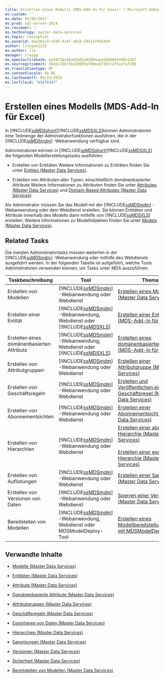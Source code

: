 ```yaml
---
title: Erstellen eines Modells (MDS-Add-In für Excel) | Microsoft-Dokumentation
ms.custom: ''
ms.date: 03/06/2017
ms.prod: sql-server-2014
ms.reviewer: ''
ms.technology: master-data-services
ms.topic: conceptual
ms.assetid: 8ae26ec3-c5d5-4c4f-a810-2951a7454439
author: lrtoyou1223
ms.author: lle
manager: craigg
ms.openlocfilehash: ee3473ba16ad3a03a95065aea94888654db53187
ms.sourcegitcommit: 3026c22b7fba19059a769ea5f367c4f51efaf286
ms.translationtype: MT
ms.contentlocale: de-DE
ms.lasthandoff: 06/15/2019
ms.locfileid: "65479347"
---
```

# <a name="building-a-model-mds-add-in-for-excel"></a>Erstellen eines Modells (MDS-Add-In für Excel)
  In [!INCLUDE[ssMDSshort](../../includes/ssmdsshort-md.md)][!INCLUDE[ssMDSXLS](../../includes/ssmdsxls-md.md)]können Administratoren eine Teilmenge der Administratorfunktionen ausführen, die in der [!INCLUDE[ssMDSmdm](../../includes/ssmdsmdm-md.md)] -Webanwendung verfügbar sind.  
  
 Administratoren können in [!INCLUDE[ssMDSshort](../../includes/ssmdsshort-md.md)][!INCLUDE[ssMDSXLS](../../includes/ssmdsxls-md.md)] die folgenden Modellerstellungstasks ausführen:  
  
-   Erstellen von Entitäten Weitere Informationen zu Entitäten finden Sie unter [Entities &#40;Master Data Services&#41;](../entities-master-data-services.md).  
  
-   Erstellen von Attributen aller Typen, einschließlich domänenbasierter Attribute Weitere Informationen zu Attributen finden Sie unter [Attributes &#40;Master Data Services&#41;](../attributes-master-data-services.md) und [Domain-Based Attributes &#40;Master Data Services&#41;](../domain-based-attributes-master-data-services.md).  
  
 Als Administrator müssen Sie das Modell mit der [!INCLUDE[ssMDSmdm](../../includes/ssmdsmdm-md.md)] -Webanwendung oder dem Webdienst erstellen. Sie können Entitäten und Attribute innerhalb des Modells dann mithilfe von [!INCLUDE[ssMDSXLS](../../includes/ssmdsxls-md.md)] erstellen. Weitere Informationen zu Modellobjekten finden Sie unter [Models &#40;Master Data Services&#41;](../models-master-data-services.md).  
  
## <a name="related-tasks"></a>Related Tasks  
 Die meisten Administratortasks müssen weiterhin in der [!INCLUDE[ssMDSmdm](../../includes/ssmdsmdm-md.md)] -Webanwendung oder mithilfe des Webdiensts ausgeführt werden. In der folgenden Tabelle ist aufgeführt, welche Tools Administratoren verwenden können, um Tasks unter MDS auszuführen.  
  
|Taskbeschreibung|Tool|Thema|  
|----------------------|----------|-----------|  
|Erstellen von Modellen|[!INCLUDE[ssMDSmdm](../../includes/ssmdsmdm-md.md)] -Webanwendung oder Webdienst|[Erstellen eines Modells &#40;Master Data Services&#41;](../create-a-model-master-data-services.md)|  
|Erstellen einer Entität|[!INCLUDE[ssMDSmdm](../../includes/ssmdsmdm-md.md)] -Webanwendung, Webdienst oder [!INCLUDE[ssMDSXLS](../../includes/ssmdsxls-md.md)]|[Erstellen einer Entität &#40;MDS-Add-In für Excel&#41;](create-an-entity-mds-add-in-for-excel.md)|  
|Erstellen eines domänenbasierten Attributs|[!INCLUDE[ssMDSmdm](../../includes/ssmdsmdm-md.md)] -Webanwendung, Webdienst oder [!INCLUDE[ssMDSXLS](../../includes/ssmdsxls-md.md)]|[Erstellen eines domänenbasierten Attributs &#40;MDS-Add-In für Excel&#41;](create-a-domain-based-attribute-mds-add-in-for-excel.md)|  
|Erstellen von Attributgruppen|[!INCLUDE[ssMDSmdm](../../includes/ssmdsmdm-md.md)] -Webanwendung oder Webdienst|[Erstellen einer Attributgruppe &#40;Master Data Services&#41;](../create-an-attribute-group-master-data-services.md)|  
|Erstellen von Geschäftsregeln|[!INCLUDE[ssMDSmdm](../../includes/ssmdsmdm-md.md)] -Webanwendung oder Webdienst|[Erstellen und Veröffentlichen einer Geschäftsregel &#40;Master Data Services&#41;](../create-and-publish-a-business-rule-master-data-services.md)|  
|Erstellen von Abonnementsichten|[!INCLUDE[ssMDSmdm](../../includes/ssmdsmdm-md.md)] -Webanwendung oder Webdienst|[Erstellen einer Abonnementsicht &#40;Master Data Services&#41;](../create-a-subscription-view-to-export-data-master-data-services.md)|  
|Erstellen von Hierarchien|[!INCLUDE[ssMDSmdm](../../includes/ssmdsmdm-md.md)] -Webanwendung oder Webdienst|[Erstellen einer abgeleiteten Hierarchie &#40;Master Data Services&#41;](../create-a-derived-hierarchy-master-data-services.md)<br /><br /> [Erstellen einer expliziten Hierarchie &#40;Master Data Services&#41;](../create-an-explicit-hierarchy-master-data-services.md)|  
|Erstellen von Auflistungen|[!INCLUDE[ssMDSmdm](../../includes/ssmdsmdm-md.md)] -Webanwendung oder Webdienst|[Erstellen einer Sammlung &#40;Master Data Services&#41;](../create-a-collection-master-data-services.md)|  
|Erstellen von Versionen von Daten|[!INCLUDE[ssMDSmdm](../../includes/ssmdsmdm-md.md)] -Webanwendung oder Webdienst|[Sperren einer Version &#40;Master Data Services&#41;](../lock-a-version-master-data-services.md)|  
|Bereitstellen von Modellen|[!INCLUDE[ssMDSmdm](../../includes/ssmdsmdm-md.md)] -Webanwendung, Webdienst oder MDSModelDeploy-Tool|[Erstellen eines Modellbereitstellungspakets mit MDSModelDeploy](../create-a-model-deployment-package-by-using-mdsmodeldeploy.md)|  
  
## <a name="related-content"></a>Verwandte Inhalte  
  
-   [Modelle &#40;Master Data Services&#41;](../models-master-data-services.md)  
  
-   [Entitäten &#40;Master Data Services&#41;](../entities-master-data-services.md)  
  
-   [Attribute &#40;Master Data Services&#41;](../attributes-master-data-services.md)  
  
-   [Domänenbasierte Attribute &#40;Master Data Services&#41;](../domain-based-attributes-master-data-services.md)  
  
-   [Attributgruppen &#40;Master Data Services&#41;](../attribute-groups-master-data-services.md)  
  
-   [Geschäftsregeln &#40;Master Data Services&#41;](../business-rules-master-data-services.md)  
  
-   [Exportieren von Daten &#40;Master Data Services&#41;](../overview-exporting-data-master-data-services.md)  
  
-   [Hierarchien &#40;Master Data Services&#41;](../hierarchies-master-data-services.md)  
  
-   [Sammlungen &#40;Master Data Services&#41;](../collections-master-data-services.md)  
  
-   [Versionen &#40;Master Data Services&#41;](../versions-master-data-services.md)  
  
-   [Sicherheit &#40;Master Data Services&#41;](../security-master-data-services.md)  
  
-   [Bereitstellen von Modellen &#40;Master Data Services&#41;](../deploying-models-master-data-services.md)  
  
  
